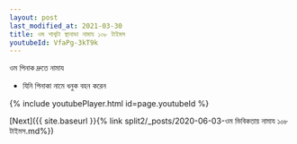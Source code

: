 ```yaml
---
layout: post
last_modified_at: 2021-03-30
title: ওম শাশ্বটা স্থানাভা নামায ১০৮ টাইমস
youtubeId: VfaPg-3kT9k
---
```

 
 
 ওম পিনাক দ্রুতে নামায  
 
 -  যিনি পিনাকা নামে ধনুক বহন করেন 
 
  
 
  
 
 
 
 
 
 


{% include youtubePlayer.html id=page.youtubeId %}
 
[Next]({{ site.baseurl }}{% link  split2/_posts/2020-06-03-ওম ভিবিকতায় নামায ১০৮ টাইমস.md%})
 
